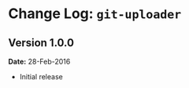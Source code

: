 Change Log: `git-uploader`
============================

## Version 1.0.0

**Date:** 28-Feb-2016

- Initial release